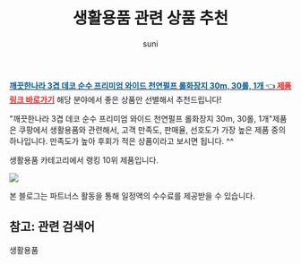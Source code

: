 ﻿---
layout: post
title:  "생활용품 관련 상품 추천" 
author: suni
categories: [ 선물 ]
tags: []
image: https://static.coupangcdn.com/image/retail/images/2437975974480605-d03c006f-ef71-4ec3-b783-b64ebffda8ed.jpg 
description: "쿠팡에서 관련 상품으로 가장 고객 선호도가 높은 제품 중 하나입니다."
---
<a href="https://link.coupang.com/re/AFFSDP?lptag=AF5011742&pageKey=1480677&itemId=6475820&vendorItemId=3008436205&traceid=V0-113-d0b3ca21e4c287c6"><b><font color='#01579B'>깨끗한나라 3겹 데코 순수 프리미엄 와이드 천연펄프 롤화장지 30m, 30롤, 1개 </font></b>👈<b><font color='#f71919'> 제품링크 바로가기</font></b></a>
해당 분야에서 좋은 상품만 선별해서 추천드립니다!

"깨끗한나라 3겹 데코 순수 프리미엄 와이드 천연펄프 롤화장지 30m, 30롤, 1개"제품은 쿠팡에서 생활용품와 관련해서, 고객 만족도, 판매율, 선호도가 가장 높은 제품 중의 하나입니다.
만족도가 높아 후회가 적은 상품이라고 보시면 됩니다. ^^

생활용품 카테고리에서 랭킹  10위 제품입니다. 

<a href="https://link.coupang.com/re/AFFSDP?lptag=AF5011742&pageKey=1480677&itemId=6475820&vendorItemId=3008436205&traceid=V0-113-d0b3ca21e4c287c6"> <img src="https://static.coupangcdn.com/image/retail/images/2437975974480605-d03c006f-ef71-4ec3-b783-b64ebffda8ed.jpg"></a>

본 블로그는 파트너스 활동을 통해 일정액의 수수료를 제공받을 수 있습니다.

## 참고: 관련 검색어    
생활용품